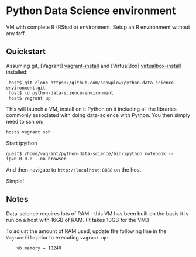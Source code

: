 # Python Data Science environment

VM with complete R (RStudio) environment. Setup an R environment without any faff.

## Quickstart

Assuming git, [Vagrant] [vagrant-install] and [VirtualBox] [virtualbox-install] installed:

```
 host$ git clone https://github.com/snowplow/python-data-science-environment.git
 host$ cd python-data-science-environment
 host$ vagrant up
```

This will launch a VM, install on it Python on it including all the libraries commonly associated with doing data-science with Python. You then simply need to ssh on:

```
host$ vagrant ssh
```

Start ipython

```
guest$ /home/vagrant/python-data-science/bin/ipython notebook --ip=0.0.0.0 --no-browser
```

And then navigate to `http://localhost:8888` on the host

Simple!


## Notes

Data-science requires lots of RAM - this VM has been built on the basis it is run on a host with 16GB of RAM. (It takes 10GB for the VM.)

To adjust the amount of RAM used, update the following line in the `Vagrantfile` prior to executing `vagrant up`:

```bash
    vb.memory = 10240
```

[vagrant-install]: http://docs.vagrantup.com/v2/installation/index.html
[virtualbox-install]: https://www.virtualbox.org/wiki/Downloads

